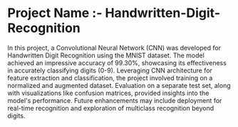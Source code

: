 # Project Name :- Handwritten-Digit-Recognition
In this project, a Convolutional Neural Network (CNN) was developed for Handwritten Digit Recognition using the MNIST dataset. The model achieved an impressive accuracy of 99.30%, showcasing its effectiveness in accurately classifying digits (0-9). Leveraging CNN architecture for feature extraction and classification, the project involved training on a normalized and augmented dataset. Evaluation on a separate test set, along with visualizations like confusion matrices, provided insights into the model's performance. Future enhancements may include deployment for real-time recognition and exploration of multiclass recognition beyond digits.
